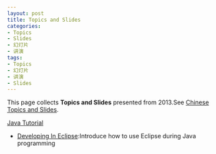 ```yaml
---
layout: post
title: Topics and Slides
categories:
- Topics
- Slides
- 幻灯片
- 讲演
tags:
- Topics
- 幻灯片
- 讲演
- Slides
---
```



This page collects **Topics and Slides** presented from 2013.See [Chinese Topics and Slides](http://jeff-lee.name/topics/2013/04/topics-and-slides-cn/).


[Java Tutorial](https://github.com/westerly-lzh/java_tutorial)

+  [Developing In Eclipse](https://github.com/westerly-lzh/java_tutorial/tree/master/eclipse):Introduce how to use Eclipse during Java programming

